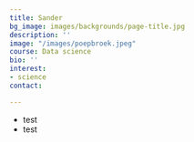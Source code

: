 ```yaml
---
title: Sander
bg_image: images/backgrounds/page-title.jpg
description: ''
image: "/images/poepbroek.jpeg"
course: Data science
bio: ''
interest:
- science
contact: 

---
```

* test
* test